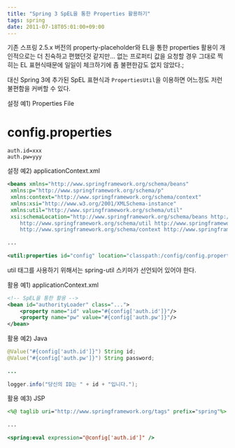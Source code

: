 ```yaml
---
title: "Spring 3 SpEL을 통한 Properties 활용하기"
tags: spring
date: 2011-07-18T05:01:00+09:00
---
```


기존 스프링 2.5.x 버전의 property-placeholder와 EL을 통한 properties 활용이 개인적으로는 더 친숙하고 편했던것 같지만... 없는 프로퍼티 값을 요청할 경우 그대로 찍히는 EL 표현식때문에 일일이 체크하기에 좀 불편한감도 없지 않았다.;  
  
대신 Spring 3에 추가된 SpEL 표현식과 `PropertiesUtil`을 이용하면 어느정도 저런 불편함을 커버할 수 있다.   
  
  
설정 예1) Properties File

# config.properties  
```
auth.id=xxx  
auth.pw=yyy  
```
  
설정 예2) applicationContext.xml  
```xml
<beans xmlns="http://www.springframework.org/schema/beans"
 xmlns:p="http://www.springframework.org/schema/p"
 xmlns:context="http://www.springframework.org/schema/context"
 xmlns:xsi="http://www.w3.org/2001/XMLSchema-instance"
 xmlns:util="http://www.springframework.org/schema/util"
 xsi:schemaLocation="http://www.springframework.org/schema/beans http://www.springframework.org/schema/beans/spring-beans-3.0.xsd
    http://www.springframework.org/schema/util http://www.springframework.org/schema/util/spring-util-3.0.xsd
    http://www.springframework.org/schema/context http://www.springframework.org/schema/context/spring-context-3.0.xsd">
 
...
 
<util:properties id="config" location="classpath:/config/config.properties" />
```

util 태그를 사용하기 위해서는 spring-util 스키마가 선언되어 있어야 한다.  
  
  
활용 예1) applicationContext.xml  
```xml
<!-- SpEL을 통한 활용 -->
<bean id="authorityLoader" class="...">
    <property name="id" value="#{config['auth.id']}"/>
    <property name="pw" value="#{config['auth.pw']}"/>
</bean>
```
  
활용 예2) Java  
```java
@Value("#{config['auth.id']}") String id;
@Value("#{config['auth.pw']}") String password;
 
...
 
logger.info("당신의 ID는 " + id + "입니다.");
```
  
활용 예3) JSP  
```jsp
<%@ taglib uri="http://www.springframework.org/tags" prefix="spring"%>
 
...
  
<spring:eval expression="@config['auth.id']" />
```
  
